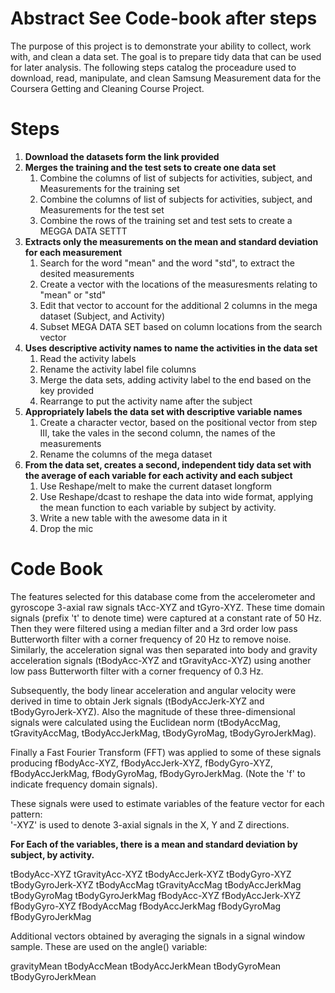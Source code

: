 # Abstract **See Code-book after steps** 

The purpose of this project is to demonstrate your ability to collect, work with, and clean a data set. The goal is to prepare tidy data that can be used for later analysis. The following steps catalog the proceadure used to download, read, manipulate, and clean Samsung Measurement data for the Coursera Getting and Cleaning Course Project.

# Steps

1. **Download the datasets form the link provided**
2. **Merges the training and the test sets to create one data set**
    1. Combine the columns of list of subjects for activities, subject, and Measurements for the training set
    2. Combine the columns of list of subjects for activities, subject, and Measurements for the test set
    3. Combine the rows of the training set and test sets to create a MEGGA DATA SETTT
3. **Extracts only the measurements on the mean and standard deviation for each measurement**
    1. Search for the word "mean" and the word "std", to extract the desited measurements
    2. Create a vector with the locations of the measuresments relating to "mean" or "std"
    3. Edit that vector to account for the additional 2 columns in the mega dataset (Subject, and Activity)
    4. Subset MEGA DATA SET based on column locations from the search vector
4. **Uses descriptive activity names to name the activities in the data set**
    1. Read the activity labels 
    2. Rename the activity label file columns
    3. Merge the data sets, adding activity label to the end based on the key provided
    4. Rearrange to put the activity name after the subject
5. **Appropriately labels the data set with descriptive variable names**
    1. Create a character vector, based on the positional vector from step III, take the vales in the second column, the names of the measurements
    2. Rename the columns of the mega dataset 
6. **From the data set, creates a second, independent tidy data set with the average of each variable for each activity and each subject** 
    1. Use Reshape/melt to make the current dataset longform
    2. Use Reshape/dcast to reshape the data into wide format, applying the mean function to each variable by subject by activity.
    3. Write a new table with the awesome data in it
    4. Drop the mic

# Code Book
The features selected for this database come from the accelerometer and gyroscope 3-axial raw signals tAcc-XYZ and tGyro-XYZ. These time domain signals (prefix 't' to denote time) were captured at a constant rate of 50 Hz. Then they were filtered using a median filter and a 3rd order low pass Butterworth filter with a corner frequency of 20 Hz to remove noise. Similarly, the acceleration signal was then separated into body and gravity acceleration signals (tBodyAcc-XYZ and tGravityAcc-XYZ) using another low pass Butterworth filter with a corner frequency of 0.3 Hz. 

Subsequently, the body linear acceleration and angular velocity were derived in time to obtain Jerk signals (tBodyAccJerk-XYZ and tBodyGyroJerk-XYZ). Also the magnitude of these three-dimensional signals were calculated using the Euclidean norm (tBodyAccMag, tGravityAccMag, tBodyAccJerkMag, tBodyGyroMag, tBodyGyroJerkMag). 

Finally a Fast Fourier Transform (FFT) was applied to some of these signals producing fBodyAcc-XYZ, fBodyAccJerk-XYZ, fBodyGyro-XYZ, fBodyAccJerkMag, fBodyGyroMag, fBodyGyroJerkMag. (Note the 'f' to indicate frequency domain signals). 

These signals were used to estimate variables of the feature vector for each pattern:  
'-XYZ' is used to denote 3-axial signals in the X, Y and Z directions.

**For Each of the variables, there is a mean and standard deviation by subject, by activity.**

tBodyAcc-XYZ
tGravityAcc-XYZ
tBodyAccJerk-XYZ
tBodyGyro-XYZ
tBodyGyroJerk-XYZ
tBodyAccMag
tGravityAccMag
tBodyAccJerkMag
tBodyGyroMag
tBodyGyroJerkMag
fBodyAcc-XYZ
fBodyAccJerk-XYZ
fBodyGyro-XYZ
fBodyAccMag
fBodyAccJerkMag
fBodyGyroMag
fBodyGyroJerkMag

Additional vectors obtained by averaging the signals in a signal window sample. These are used on the angle() variable:

gravityMean
tBodyAccMean
tBodyAccJerkMean
tBodyGyroMean
tBodyGyroJerkMean

